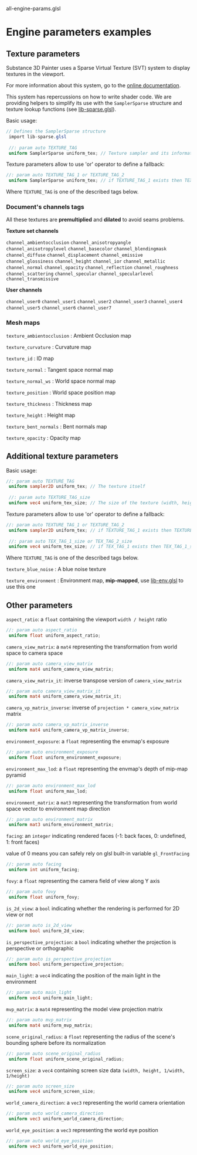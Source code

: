 



all-engine-params.glsl








[ ](#section-0)












[ ](#section-1)

Engine parameters examples
==========================


  



Texture parameters
------------------


Substance 3D Painter uses a Sparse Virtual Texture (SVT) system to display textures in the viewport.


For more information about this system, go to the [online documentation](https://docs.substance3d.com/documentation/spdoc/sparse-virtual-textures-172823866.html).


This system has repercussions on how to write shader code. We are providing helpers to simplify its use with the `SamplerSparse` structure and
 texture lookup functions (see [lib-sparse.glsl](/libraries/lib-sparse.md)).


Basic usage:





```glsl
// Defines the SamplerSparse structure
 import lib-sparse.glsl
 
 //: param auto TEXTURE_TAG
 uniform SamplerSparse uniform_tex; // Texture sampler and its information
```







[ ](#section-2)

Texture parameters allow to use 'or' operator to define a fallback:





```glsl
//: param auto TEXTURE_TAG_1 or TEXTURE_TAG_2
 uniform SamplerSparse uniform_tex; // if TEXTURE_TAG_1 exists then TEXTURE_TAG_1 else TEXTURE_TAG_2
```







[ ](#section-3)

Where `TEXTURE_TAG` is one of the described tags below.


### Document's channels tags


All these textures are **premultiplied** and **dilated** to avoid seams problems.


**Texture set channels**


`channel_ambientocclusion`
`channel_anisotropyangle`
`channel_anisotropylevel`
`channel_basecolor`
`channel_blendingmask`
`channel_diffuse`
`channel_displacement`
`channel_emissive`
`channel_glossiness`
`channel_height`
`channel_ior`
`channel_metallic`
`channel_normal`
`channel_opacity`
`channel_reflection`
`channel_roughness`
`channel_scattering`
`channel_specular`
`channel_specularlevel`
`channel_transmissive`


**User channels**


`channel_user0`
`channel_user1`
`channel_user2`
`channel_user3`
`channel_user4`
`channel_user5`
`channel_user6`
`channel_user7`


### Mesh maps


`texture_ambientocclusion` : Ambient Occlusion map  

`texture_curvature` : Curvature map  

`texture_id` : ID map  

`texture_normal` : Tangent space normal map  

`texture_normal_ws` : World space normal map  

`texture_position` : World space position map  

`texture_thickness` : Thickness map  

`texture_height` : Height map  

`texture_bent_normals` : Bent normals map  

`texture_opacity` : Opacity map  



Additional texture parameters
-----------------------------


Basic usage:





```glsl
//: param auto TEXTURE_TAG
 uniform sampler2D uniform_tex; // The texture itself
 
 //: param auto TEXTURE_TAG_size
 uniform vec4 uniform_tex_size; // The size of the texture (width, height, 1/width, 1/height)
```







[ ](#section-4)

Texture parameters allow to use 'or' operator to define a fallback:





```glsl
//: param auto TEXTURE_TAG_1 or TEXTURE_TAG_2
 uniform sampler2D uniform_tex; // if TEXTURE_TAG_1 exists then TEXTURE_TAG_1 else TEXTURE_TAG_2
 
 //: param auto TEX_TAG_1_size or TEX_TAG_2_size
 uniform vec4 uniform_tex_size; // if TEX_TAG_1 exists then TEX_TAG_1_size else TEX_TAG_2_size
```







[ ](#section-5)

Where `TEXTURE_TAG` is one of the described tags below.


`texture_blue_noise` : A blue noise texture  

`texture_environment` : Environment map, **mip-mapped**, use [lib-env.glsl](/libraries/lib-env.md) to use this one  



Other parameters
----------------


`aspect_ratio`: a `float` containing the viewport `width / height` ratio  






```glsl
//: param auto aspect_ratio
 uniform float uniform_aspect_ratio;
```







[ ](#section-6)

`camera_view_matrix`: a `mat4` representing the transformation from world space to camera space  






```glsl
//: param auto camera_view_matrix
 uniform mat4 uniform_camera_view_matrix;
```







[ ](#section-7)

`camera_view_matrix_it`: inverse transpose version of `camera_view_matrix`  






```glsl
//: param auto camera_view_matrix_it
 uniform mat4 uniform_camera_view_matrix_it;
```







[ ](#section-8)

`camera_vp_matrix_inverse`: inverse of `projection * camera_view_matrix` matrix   






```glsl
//: param auto camera_vp_matrix_inverse
 uniform mat4 uniform_camera_vp_matrix_inverse;
```







[ ](#section-9)

`environment_exposure`: a `float` representing the envmap's exposure  






```glsl
//: param auto environment_exposure
 uniform float uniform_environment_exposure;
```







[ ](#section-10)

`environment_max_lod`: a `float` representing the envmap's depth of mip-map pyramid  






```glsl
//: param auto environment_max_lod
 uniform float uniform_max_lod;
```







[ ](#section-11)

`environment_matrix`: a `mat3` representing the transformation from world space vector to environment map direction  






```glsl
//: param auto environment_matrix
 uniform mat3 uniform_environment_matrix;
```







[ ](#section-12)

`facing`: an `integer` indicating rendered faces (-1: back faces, 0: undefined, 1: front faces)  

 value of 0 means you can safely rely on glsl built-in variable `gl_FrontFacing`  






```glsl
//: param auto facing
 uniform int uniform_facing;
```







[ ](#section-13)

`fovy`: a `float` representing the camera field of view along Y axis  






```glsl
//: param auto fovy
 uniform float uniform_fovy;
```







[ ](#section-14)

`is_2d_view`: a `bool` indicating whether the rendering is performed for 2D view or not  






```glsl
//: param auto is_2d_view
 uniform bool uniform_2d_view;
```







[ ](#section-15)

`is_perspective_projection`: a `bool` indicating whether the projection is perspective or orthographic  






```glsl
//: param auto is_perspective_projection
 uniform bool uniform_perspective_projection;
```







[ ](#section-16)

`main_light`: a `vec4` indicating the position of the main light in the environment  






```glsl
//: param auto main_light
 uniform vec4 uniform_main_light;
```







[ ](#section-17)

`mvp_matrix`: a `mat4` representing the model view projection matrix  






```glsl
//: param auto mvp_matrix
 uniform mat4 uniform_mvp_matrix;
```







[ ](#section-18)

`scene_original_radius`: a `float` representing the radius of the scene's bounding sphere before its normalization  






```glsl
//: param auto scene_original_radius
 uniform float uniform_scene_original_radius;
```







[ ](#section-19)

`screen_size`: a `vec4` containing screen size data `(width, height, 1/width, 1/height)`  






```glsl
//: param auto screen_size
 uniform vec4 uniform_screen_size;
```







[ ](#section-20)

`world_camera_direction`: a `vec3` representing the world camera orientation  






```glsl
//: param auto world_camera_direction
 uniform vec3 uniform_world_camera_direction;
```







[ ](#section-21)

`world_eye_position`: a `vec3` representing the world eye position  






```glsl
//: param auto world_eye_position
 uniform vec3 uniform_world_eye_position;
 
 
```







